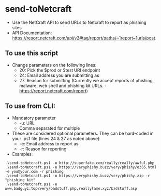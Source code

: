 # send-toNetcraft
- Use the NetCraft API to send URLs to Netcraft to report as phishing sites. 
- API Documentation: https://report.netcraft.com/api/v2#tag/report/paths/~1report~1urls/post.

## To use this script
- Change parameters on the following lines:  
  - 20: Pick the $prod or $test URI endpoint
  - 24: Email address you are submitting as
  - 27: Reason for submitting (Currently we accept reports of phishing, malware, web shell and phishing kit URLs. - https://report.netcraft.com/report)  

## To use from CLI:  
- Mandatory parameter
  - -u: URL
  - Comma separated for multiple
- These are considered optional parameters. They can be hard-coded in your .ps1 file (lines 24 & 27 as noted above): 
  - -e: Email address to report as
  - -r: Reason for reporting  
- Examples:   
```
.\send-toNetcraft.ps1 -u http://superfake.com/really/really/awful.php  
.\send-toNetcraft.ps1 -u https://veryphishy.buzz/very/phishy/o365.html -e you@your.com -r phishing  
.\send-toNetcraft.ps1 -u https://veryphishy.buzz/very/phishy.zip -r "phishing kit"
.\send-toNetcraft.ps1 -u www.badguyz.top/very/badstuff.php,reallylame.xyz/badstuff.asp
```
